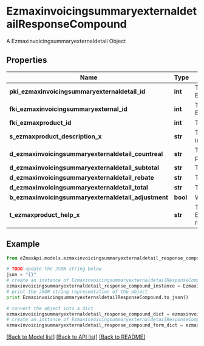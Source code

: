 # EzmaxinvoicingsummaryexternaldetailResponseCompound

A Ezmaxinvoicingsummaryexternaldetail Object

## Properties
Name | Type | Description | Notes
------------ | ------------- | ------------- | -------------
**pki_ezmaxinvoicingsummaryexternaldetail_id** | **int** | The unique ID of the Ezmaxinvoicingsummaryexternaldetail | [optional] 
**fki_ezmaxinvoicingsummaryexternal_id** | **int** | The unique ID of the Ezmaxinvoicingsummaryexternal | [optional] 
**fki_ezmaxproduct_id** | **int** | The unique ID of the Ezmaxproduct | 
**s_ezmaxproduct_description_x** | **str** | The description of the Ezmaxproduct in the language of the requester | 
**d_ezmaxinvoicingsummaryexternaldetail_countreal** | **str** | The count item invoiced for the product | 
**d_ezmaxinvoicingsummaryexternaldetail_subtotal** | **str** | The subtotal invoiced for the product | 
**d_ezmaxinvoicingsummaryexternaldetail_rebate** | **str** | The rebate for the product | 
**d_ezmaxinvoicingsummaryexternaldetail_total** | **str** | The total invoiced for the product | 
**b_ezmaxinvoicingsummaryexternaldetail_adjustment** | **bool** | Whether it&#39;s an adjustment | 
**t_ezmaxproduct_help_x** | **str** | The help message of the Ezmaxproduct in the language of the requester | 

## Example

```python
from eZmaxApi.models.ezmaxinvoicingsummaryexternaldetail_response_compound import EzmaxinvoicingsummaryexternaldetailResponseCompound

# TODO update the JSON string below
json = "{}"
# create an instance of EzmaxinvoicingsummaryexternaldetailResponseCompound from a JSON string
ezmaxinvoicingsummaryexternaldetail_response_compound_instance = EzmaxinvoicingsummaryexternaldetailResponseCompound.from_json(json)
# print the JSON string representation of the object
print EzmaxinvoicingsummaryexternaldetailResponseCompound.to_json()

# convert the object into a dict
ezmaxinvoicingsummaryexternaldetail_response_compound_dict = ezmaxinvoicingsummaryexternaldetail_response_compound_instance.to_dict()
# create an instance of EzmaxinvoicingsummaryexternaldetailResponseCompound from a dict
ezmaxinvoicingsummaryexternaldetail_response_compound_form_dict = ezmaxinvoicingsummaryexternaldetail_response_compound.from_dict(ezmaxinvoicingsummaryexternaldetail_response_compound_dict)
```
[[Back to Model list]](../README.md#documentation-for-models) [[Back to API list]](../README.md#documentation-for-api-endpoints) [[Back to README]](../README.md)


